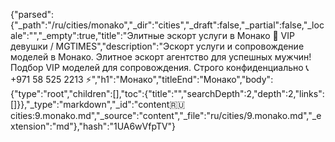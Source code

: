 {"parsed":{"_path":"/ru/cities/monako","_dir":"cities","_draft":false,"_partial":false,"_locale":"","_empty":true,"title":"Элитные эскорт услуги в Монако 🖤 VIP девушки / MGTIMES","description":"Эскорт услуги и сопровождение моделей в Монако. Элитное эскорт агентство для успешных мужчин! Подбор VIP моделей для сопровождения. Строго конфиденциально 📞 +971 58 525 2213 ⚡","h1":"Монако","titleEnd":"Монако","body":{"type":"root","children":[],"toc":{"title":"","searchDepth":2,"depth":2,"links":[]}},"_type":"markdown","_id":"content:ru:cities:9.monako.md","_source":"content","_file":"ru/cities/9.monako.md","_extension":"md"},"hash":"1UA6wVfpTV"}
